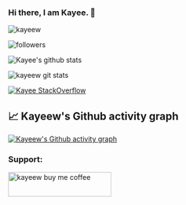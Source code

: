 ### Hi there, I am Kayee.  👋

<p align="left"> 
 <img src="https://komarev.com/ghpvc/?username=kayeew&label=Profile%20views&color=0e75b6&style=flat" alt="kayeew" /> 
</p>
<p align="left"> 
 <img alt="followers" title="Follow me on Github" src="https://img.shields.io/github/followers/kayeew?color=236ad3&style=for-the-badge&logo=github&label=Follow"/>
</p>

<!--

<p align="left"> <a href="https://github.com/ryo-ma/github-profile-trophy"><img src="https://github-profile-trophy.vercel.app/?username=kayeew" alt="kayee trophies" /></a> </p>

Here are some ideas to get you started:

- 🔭 I’m currently working on ...
- 🌱 I’m currently learning ...
- 👯 I’m looking to collaborate on ...
- 🤔 I’m looking for help with ...
- 💬 Ask me about ...
- 📫 How to reach me: ...
- 😄 Pronouns: ...
- ⚡ Fun fact: ...
-->

<!--
### Connect with me:

<img align="left" alt="https://kayeew.github.io/" width="22px" src="https://raw.githubusercontent.com/iconic/open-iconic/master/svg/globe.svg" />
<img align="left" alt="codeSTACKr | LinkedIn" width="22px" src="https://cdn.jsdelivr.net/npm/simple-icons@v3/icons/linkedin.svg" />

<br />

### Languages and Tools:

<img align="left" alt="Visual Studio Code" width="26px" src="https://raw.githubusercontent.com/github/explore/80688e429a7d4ef2fca1e82350fe8e3517d3494d/topics/visual-studio-code/visual-studio-code.png" />
<img align="left" alt="HTML5" width="26px" src="https://raw.githubusercontent.com/github/explore/80688e429a7d4ef2fca1e82350fe8e3517d3494d/topics/html/html.png" />
<img align="left" alt="CSS3" width="26px" src="https://raw.githubusercontent.com/github/explore/80688e429a7d4ef2fca1e82350fe8e3517d3494d/topics/css/css.png" />
<img align="left" alt="Sass" width="26px" src="https://raw.githubusercontent.com/github/explore/80688e429a7d4ef2fca1e82350fe8e3517d3494d/topics/sass/sass.png" />
<img align="left" alt="JavaScript" width="26px" src="https://raw.githubusercontent.com/github/explore/80688e429a7d4ef2fca1e82350fe8e3517d3494d/topics/javascript/javascript.png" />
<img align="left" alt="React" width="26px" src="https://raw.githubusercontent.com/github/explore/80688e429a7d4ef2fca1e82350fe8e3517d3494d/topics/react/react.png" />
<img align="left" alt="GraphQL" width="26px" src="https://raw.githubusercontent.com/github/explore/80688e429a7d4ef2fca1e82350fe8e3517d3494d/topics/graphql/graphql.png" />
<img align="left" alt="Node.js" width="26px" src="https://raw.githubusercontent.com/github/explore/80688e429a7d4ef2fca1e82350fe8e3517d3494d/topics/nodejs/nodejs.png" />
<img align="left" alt="SQL" width="26px" src="https://raw.githubusercontent.com/github/explore/80688e429a7d4ef2fca1e82350fe8e3517d3494d/topics/sql/sql.png" />
<img align="left" alt="MySQL" width="26px" src="https://raw.githubusercontent.com/github/explore/80688e429a7d4ef2fca1e82350fe8e3517d3494d/topics/mysql/mysql.png" />
<img align="left" alt="MongoDB" width="26px" src="https://raw.githubusercontent.com/github/explore/80688e429a7d4ef2fca1e82350fe8e3517d3494d/topics/mongodb/mongodb.png" /><img align="left" alt="Git" width="26px" src="https://raw.githubusercontent.com/github/explore/80688e429a7d4ef2fca1e82350fe8e3517d3494d/topics/git/git.png" />
<img align="left" alt="GitHub" width="26px" src="https://raw.githubusercontent.com/github/explore/78df643247d429f6cc873026c0622819ad797942/topics/github/github.png" />

<br />
<br />

-->

![Kayee's github stats](https://github-readme-stats.vercel.app/api?username=kayeew&count_private=true&show_icons=true&theme=dark&include_all_commits=true)

<p><img  src="https://github-readme-streak-stats.herokuapp.com/?user=kayeew" alt="kayeew git stats" /></p>

[![Kayee StackOverflow](https://github-readme-stackoverflow.vercel.app/?userID=10684436&theme=dark)]([[https://stackoverflow.com/users/3840208/dhanushka](https://stackoverflow.com/users/10684436/kayee)](https://stackoverflow.com/users/10684436/kayee))

## &#x1f4c8; Kayeew's Github activity graph

[![Kayeew's Github activity graph](https://github-readme-activity-graph.cyclic.app/graph?username=kayeew&bg_color=0d1117&color=FFF&line=FFF&point=FFF&area=true&hide_border=true)](https://github.com/kayeew)

<h3 align="left">Support:</h3>
<p><a href="https://www.buymeacoffee.com/KZFHhS7"> <img src="https://cdn.buymeacoffee.com/buttons/v2/default-yellow.png" height="50" width="210" alt="kayeew buy me coffee" /></a></p>

